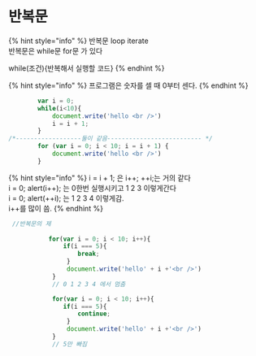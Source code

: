 # 반복문

{% hint style="info" %}
반복문 loop iterate  
반복문은 while문 for문 가 있다

while\(조건\){반복해서 실행할 코드}
{% endhint %}

{% hint style="info" %}
프로그램은 숫자를 셀 때 0부터 센다.
{% endhint %}

```javascript
        var i = 0;
        while(i<10){
            document.write('hello <br />')
            i = i + 1;
        }
/*------------------둘이 같음-------------------------- */
        for (var i = 0; i < 10; i = i + 1) {
            document.write('hello <br />')
        }
```

{% hint style="info" %}
i = i + 1; 은 i++; ++i;는 거의 같다  
i = 0; alert\(i++\); 는 0한번 실행시키고 1 2 3 이렇게간다  
i = 0; alert\(++i\); 는 1 2 3 4 이렇게감.  
i++를 많이 씀.
{% endhint %}

```javascript
 //반복문의 제
           
           for(var i = 0; i < 10; i++){
               if(i === 5){
                   break;
                }
                document.write('hello' + i +'<br />') 
            }
            // 0 1 2 3 4 에서 멈춤

            for(var i = 0; i < 10; i++){
               if(i === 5){
                   continue;
                }
                document.write('hello' + i +'<br />')
            }
            // 5만 빠짐
```



